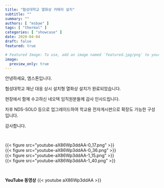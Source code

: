 ```yaml
---
title: "협성대학교 열화상 카메라 설치"
subtitle: ""
summary: ""
authors: [ "msbae" ]
tags: [ "thermal" ]
categories: [ "showcase" ]
date: 2020-04-04
draft: false
featured: true

# Featured Image: To use, add an image named `featured.jpg/png` to your page's folder.
image:
  preview_only: true
---
```


안녕하세요, 엠스톤입니다.

협성대학교 재난 대응 상시 설치형 열화상 설치가 완료되었습니다.

현장에서 함께 수고하신 네오텍 임직원분들께 감사 인사드립니다.

차후 NDS-SOLO 등으로 업그레이드하여 학교용 전자게시판으로 확장도 가능한 구성입니다.

감사합니다.

&nbsp;

<div class="container"><div class="row no-gutters">
<div class="col-sm-6">{{< figure src="youtube-aX86Wp3ddAA-0_17.png" >}}</div>
<div class="col-sm-6">{{< figure src="youtube-aX86Wp3ddAA-0_36.png" >}}</div>
<div class="col-sm-6">{{< figure src="youtube-aX86Wp3ddAA-1_15.png" >}}</div>
<div class="col-sm-6">{{< figure src="youtube-aX86Wp3ddAA-1_40.png" >}}</div>
</div></div>

&nbsp;

**YouTube 동영상**
{{< youtube aX86Wp3ddAA >}}
